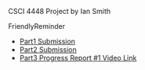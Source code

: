 CSCI 4448 Project
by Ian Smith

FriendlyReminder

* [Part1 Submission](Smith_FriendlyReminder_Part1.pdf)
* [Part2 Submission](Smith_FriendlyReminder_Part2.pdf)
* [Part3 Progress Report \#1 Video Link](Smith_FriendlyReminder_Part3.txt)
